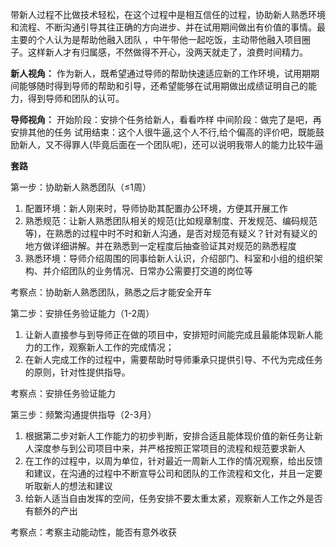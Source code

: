 带新人过程不比做技术轻松，在这个过程中是相互信任的过程，协助新人熟悉环境和流程、不断沟通引导其往正确的方向进步、并在试用期间做出有价值的事情。最主要的个人认为是帮助他融入团队
，中午带他一起吃饭，主动带他融入项目圈子。这样新人才有归属感，不然做得不开心，没两天就走了，浪费时间精力。

**新人视角：**
作为新人，既希望通过导师的帮助快速适应新的工作环境，试用期期间能够随时得到导师的帮助和引导，还希望能够在试用期做出成绩证明自己的能力，得到导师和团队的认可。

**导师视角：**
开始阶段：安排个任务给新人，看看咋样
中间阶段：做完了是吧，再安排其他的任务
试用结束：这个人很牛逼,这个人不行,给个偏高的评价吧，既能鼓励新人，又不得罪人(毕竟后面在一个团队呢)，还可以说明我带人的能力比较牛逼

**套路**

第一步：协助新人熟悉团队（≤1周）
1. 配置环境：新人刚来时，导师协助其配置办公环境，方便其开展工作
2. 熟悉规范：让新人熟悉团队相关的规范(比如规章制度、开发规范、编码规范等)，在熟悉的过程中时不时和新人沟通，是否对规范有疑义？针对有疑义的地方做详细讲解。并在熟悉到一定程度后抽查验证其对规范的熟悉程度
3. 熟悉环境：导师介绍周围的同事给新人认识，介绍部门、科室和小组的组织架构、并介绍团队的业务情况、日常办公需要打交道的岗位等

考察点：协助新人熟悉团队，熟悉之后才能安全开车

第二步：安排任务验证能力（1-2周）
1. 让新人直接参与到导师正在做的项目中，安排短时间能完成且最能体现新人能力的工作，观察新人工作的完成情况；
2. 在新人完成工作的过程中，需要帮助时导师秉承只提供引导、不代为完成任务的原则，针对性提供指导。

考察点：安排任务验证能力

第三步：频繁沟通提供指导（2-3月）
1. 根据第二步对新人工作能力的初步判断，安排合适且能体现价值的新任务让新人深度参与到公司项目中来，并严格按照正常项目的流程和规范要求新人
2. 在工作的过程中，以周为单位，针对最近一周新人工作的情况观察，给出反馈和建议，在沟通的过程中不断宣导公司和团队的工作流程和文化，并且一定要听取新人的想法和建议
3. 给新人适当自由发挥的空间，任务安排不要太重太紧，观察新人工作之外是否有额外的产出

考察点：考察主动能动性，能否有意外收获
